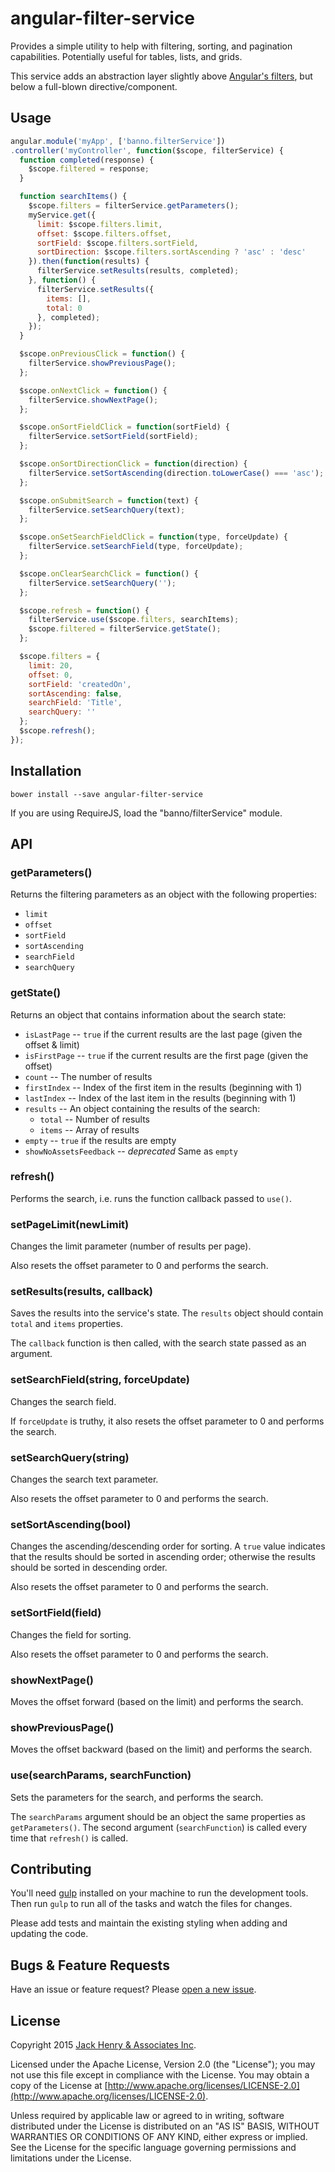 # angular-filter-service

Provides a simple utility to help with filtering, sorting, and pagination capabilities. Potentially useful for tables, lists, and grids.

This service adds an abstraction layer slightly above [Angular's filters](https://docs.angularjs.org/api/ng/filter), but below a full-blown directive/component.

## Usage

```javascript
angular.module('myApp', ['banno.filterService'])
.controller('myController', function($scope, filterService) {
  function completed(response) {
    $scope.filtered = response;
  }

  function searchItems() {
    $scope.filters = filterService.getParameters();
    myService.get({
      limit: $scope.filters.limit,
      offset: $scope.filters.offset,
      sortField: $scope.filters.sortField,
      sortDirection: $scope.filters.sortAscending ? 'asc' : 'desc'
    }).then(function(results) {
      filterService.setResults(results, completed);
    }, function() {
      filterService.setResults({
        items: [],
        total: 0
      }, completed);
    });
  }

  $scope.onPreviousClick = function() {
    filterService.showPreviousPage();
  };

  $scope.onNextClick = function() {
    filterService.showNextPage();
  };

  $scope.onSortFieldClick = function(sortField) {
    filterService.setSortField(sortField);
  };

  $scope.onSortDirectionClick = function(direction) {
    filterService.setSortAscending(direction.toLowerCase() === 'asc');
  };

  $scope.onSubmitSearch = function(text) {
    filterService.setSearchQuery(text);
  };

  $scope.onSetSearchFieldClick = function(type, forceUpdate) {
    filterService.setSearchField(type, forceUpdate);
  };

  $scope.onClearSearchClick = function() {
    filterService.setSearchQuery('');
  };

  $scope.refresh = function() {
    filterService.use($scope.filters, searchItems);
    $scope.filtered = filterService.getState();
  };

  $scope.filters = {
    limit: 20,
    offset: 0,
    sortField: 'createdOn',
    sortAscending: false,
    searchField: 'Title',
    searchQuery: ''
  };
  $scope.refresh();
});
```

## Installation

```shell
bower install --save angular-filter-service
```

If you are using RequireJS, load the "banno/filterService" module.

## API

### getParameters()

Returns the filtering parameters as an object with the following properties:

* `limit`
* `offset`
* `sortField`
* `sortAscending`
* `searchField`
* `searchQuery`

### getState()

Returns an object that contains information about the search state:

* `isLastPage` -- `true` if the current results are the last page (given the offset & limit)
* `isFirstPage` -- `true` if the current results are the first page (given the offset)
* `count` -- The number of results
* `firstIndex` -- Index of the first item in the results (beginning with 1)
* `lastIndex` -- Index of the last item in the results (beginning with 1)
* `results` -- An object containing the results of the search:
  * `total` -- Number of results
  * `items` -- Array of results
* `empty` -- `true` if the results are empty
* `showNoAssetsFeedback` -- *deprecated* Same as `empty`

### refresh()

Performs the search, i.e. runs the function callback passed to `use()`.

### setPageLimit(newLimit)

Changes the limit parameter (number of results per page).

Also resets the offset parameter to 0 and performs the search.

### setResults(results, callback)

Saves the results into the service's state. The `results` object should contain `total` and `items` properties.

The `callback` function is then called, with the search state passed as an argument.

### setSearchField(string, forceUpdate)

Changes the search field.

If `forceUpdate` is truthy, it also resets the offset parameter to 0 and performs the search.

### setSearchQuery(string)

Changes the search text parameter.

Also resets the offset parameter to 0 and performs the search.

### setSortAscending(bool)

Changes the ascending/descending order for sorting. A `true` value indicates that the results should be sorted in ascending order; otherwise the results should be sorted in descending order.

Also resets the offset parameter to 0 and performs the search.

### setSortField(field)

Changes the field for sorting.

Also resets the offset parameter to 0 and performs the search.

### showNextPage()

Moves the offset forward (based on the limit) and performs the search.

### showPreviousPage()

Moves the offset backward (based on the limit) and performs the search.

### use(searchParams, searchFunction)

Sets the parameters for the search, and performs the search.

The `searchParams` argument should be an object the same properties as `getParameters()`. The second argument (`searchFunction`) is called every time that `refresh()` is called.

## Contributing

You'll need [gulp](http://gulpjs.com/) installed on your machine to run the development tools. Then run `gulp` to run all of the tasks and watch the files for changes.

Please add tests and maintain the existing styling when adding and updating the code.

## Bugs & Feature Requests

Have an issue or feature request? Please [open a new issue](https://github.com/Banno/angular-filter-service/issues/new).

## License

Copyright 2015 [Jack Henry & Associates Inc](https://www.jackhenry.com/).

Licensed under the Apache License, Version 2.0 (the "License"); you may not use this file except in compliance with the License. You may obtain a copy of the License at [http://www.apache.org/licenses/LICENSE-2.0](http://www.apache.org/licenses/LICENSE-2.0).

Unless required by applicable law or agreed to in writing, software distributed under the License is distributed on an "AS IS" BASIS, WITHOUT WARRANTIES OR CONDITIONS OF ANY KIND, either express or implied. See the License for the specific language governing permissions and limitations under the License.
